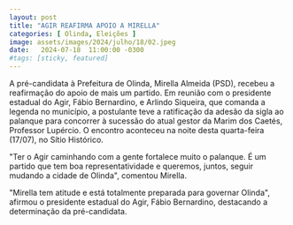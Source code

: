 ```yaml
---
layout: post
title: "AGIR REAFIRMA APOIO A MIRELLA"
categories: [ Olinda, Eleições ]
image: assets/images/2024/julho/18/02.jpeg
date:   2024-07-18  11:00:00 -0300
#tags: [sticky, featured]
---
```

A pré-candidata à Prefeitura de Olinda, Mirella Almeida (PSD), recebeu a reafirmação do apoio de mais um partido. Em reunião com o presidente estadual do Agir, Fábio Bernardino, e Arlindo Siqueira, que comanda a legenda no município, a postulante teve a ratificação da adesão da sigla ao palanque para concorrer à sucessão do atual gestor da Marim dos Caetés, Professor Lupércio. O encontro aconteceu na noite desta quarta-feira (17/07), no Sítio Histórico. 

"Ter o Agir caminhando com a gente fortalece muito o palanque. É um partido que tem boa representatividade e queremos, juntos, seguir mudando a cidade de Olinda", comentou Mirella. 

"Mirella tem atitude e está totalmente preparada para governar Olinda", afirmou o presidente estadual do Agir, Fábio Bernardino, destacando a determinação da pré-candidata.